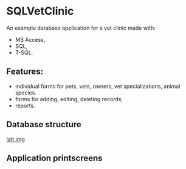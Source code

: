 # SQLVetClinic
An example database application for a vet clinic made with:
- MS Access,
- SQL,
- T-SQL.

## Features:
- individual forms for pets, vets, owners, vet specializations, animal species. 
- forms for adding, editing, deleting records,
- reports.

## Database structure

[!alt img](https://github.com/marta-krzyk-dev/SQLVetClinic/blob/master/Printscreens/erd_weterynaria.png?raw=true)

## Application printscreens


